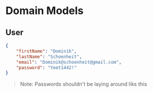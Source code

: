 # Domain Models

## User

```json
{
    "firstName": "Dominik",
    "lastName": "Schoenheit",
    "email": "Dominik@schoenheit@gmail.com",
    "password": "Yeet1442!"
}
```

> Note: Passwords shouldn't be laying around liks this